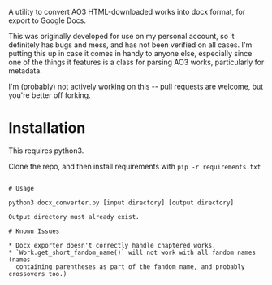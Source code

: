 A utility to convert AO3 HTML-downloaded works into docx format, for export to
Google Docs.

This was originally developed for use on my personal account, so it definitely
has bugs and mess, and has not been verified on all cases. I'm putting this up
in case it comes in handy to anyone else, especially since one of the things it
features is a class for parsing AO3 works, particularly for metadata.

I'm (probably) not actively working on this -- pull requests are welcome, but
you're better off forking.

# Installation

This requires python3.

Clone the repo, and then install requirements with `pip -r requirements.txt`
```

# Usage

python3 docx_converter.py [input directory] [output directory]

Output directory must already exist.

# Known Issues

* Docx exporter doesn't correctly handle chaptered works.
* `Work.get_short_fandom_name()` will not work with all fandom names (names
  containing parentheses as part of the fandom name, and probably crossovers too.)

 
